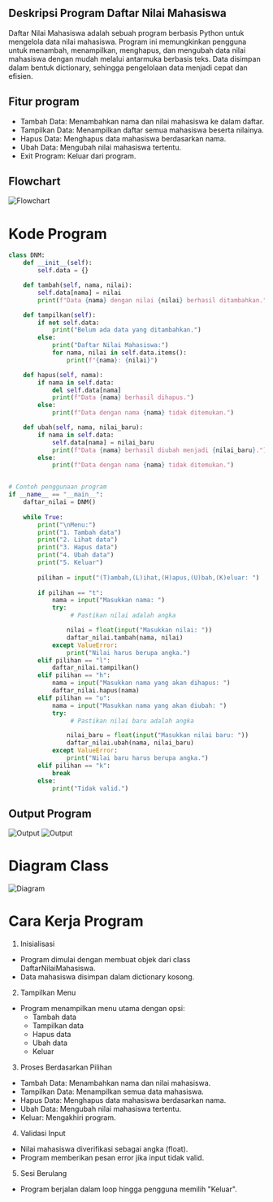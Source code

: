 ## Deskripsi Program Daftar Nilai Mahasiswa
Daftar Nilai Mahasiswa adalah sebuah program berbasis Python untuk mengelola data nilai mahasiswa. Program ini memungkinkan pengguna untuk menambah, menampilkan, menghapus, dan mengubah data nilai mahasiswa dengan mudah melalui antarmuka berbasis teks. Data disimpan dalam bentuk dictionary, sehingga pengelolaan data menjadi cepat dan efisien.

## Fitur program 
- Tambah Data: Menambahkan nama dan nilai mahasiswa ke dalam daftar.
- Tampilkan Data: Menampilkan daftar semua mahasiswa beserta nilainya.
- Hapus Data: Menghapus data mahasiswa berdasarkan nama.
- Ubah Data: Mengubah nilai mahasiswa tertentu.
- Exit Program: Keluar dari program.

## Flowchart 
![Flowchart](Gambar/FLOWCHART.png)

# Kode Program 
```Python
class DNM:
    def __init__(self):
        self.data = {}

    def tambah(self, nama, nilai):
        self.data[nama] = nilai
        print(f"Data {nama} dengan nilai {nilai} berhasil ditambahkan.")

    def tampilkan(self):
        if not self.data:
            print("Belum ada data yang ditambahkan.")
        else:
            print("Daftar Nilai Mahasiswa:")
            for nama, nilai in self.data.items():
                print(f"{nama}: {nilai}")

    def hapus(self, nama):
        if nama in self.data:
            del self.data[nama]
            print(f"Data {nama} berhasil dihapus.")
        else:
            print(f"Data dengan nama {nama} tidak ditemukan.")

    def ubah(self, nama, nilai_baru):
        if nama in self.data:
            self.data[nama] = nilai_baru
            print(f"Data {nama} berhasil diubah menjadi {nilai_baru}.")
        else:
            print(f"Data dengan nama {nama} tidak ditemukan.")


# Contoh penggunaan program
if __name__ == "__main__":
    daftar_nilai = DNM()
    
    while True:
        print("\nMenu:")
        print("1. Tambah data")
        print("2. Lihat data")
        print("3. Hapus data")
        print("4. Ubah data")
        print("5. Keluar")
        
        pilihan = input("(T)ambah,(L)ihat,(H)apus,(U)bah,(K)eluar: ")
        
        if pilihan == "t":
            nama = input("Masukkan nama: ")
            try:
                 # Pastikan nilai adalah angka

                nilai = float(input("Masukkan nilai: ")) 
                daftar_nilai.tambah(nama, nilai)
            except ValueError:
                print("Nilai harus berupa angka.")
        elif pilihan == "l":
            daftar_nilai.tampilkan()
        elif pilihan == "h":
            nama = input("Masukkan nama yang akan dihapus: ")
            daftar_nilai.hapus(nama)
        elif pilihan == "u":
            nama = input("Masukkan nama yang akan diubah: ")
            try:
                 # Pastikan nilai baru adalah angka

                nilai_baru = float(input("Masukkan nilai baru: ")) 
                daftar_nilai.ubah(nama, nilai_baru)
            except ValueError:
                print("Nilai baru harus berupa angka.")
        elif pilihan == "k":
            break
        else:
            print("Tidak valid.")

```

## Output Program 
![Output](Gambar/1.png)
![Output](Gambar/2.png)

# Diagram Class 
![Diagram](Gambar/Diagram.png)

# Cara Kerja Program 
1. Inisialisasi
- Program dimulai dengan membuat objek dari class DaftarNilaiMahasiswa.
- Data mahasiswa disimpan dalam dictionary kosong.
2. Tampilkan Menu
- Program menampilkan menu utama dengan opsi:
    - Tambah data
    - Tampilkan data
    - Hapus data
    - Ubah data
    - Keluar
3. Proses Berdasarkan Pilihan
- Tambah Data: Menambahkan nama dan nilai mahasiswa.
- Tampilkan Data: Menampilkan semua data mahasiswa.
- Hapus Data: Menghapus data mahasiswa berdasarkan nama.
- Ubah Data: Mengubah nilai mahasiswa tertentu.
- Keluar: Mengakhiri program.
4. Validasi Input
- Nilai mahasiswa diverifikasi sebagai angka (float).
- Program memberikan pesan error jika input tidak valid.
5. Sesi Berulang
- Program berjalan dalam loop hingga pengguna memilih "Keluar".